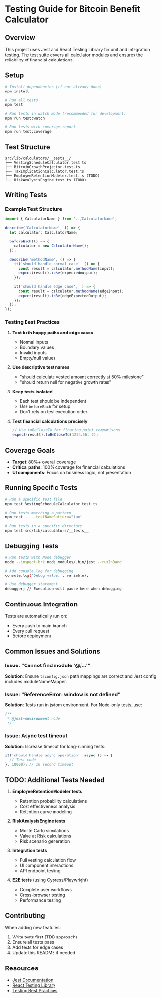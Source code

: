 # Testing Guide for Bitcoin Benefit Calculator

## Overview

This project uses Jest and React Testing Library for unit and integration testing. The test suite covers all calculator modules and ensures the reliability of financial calculations.

## Setup

```bash
# Install dependencies (if not already done)
npm install

# Run all tests
npm test

# Run tests in watch mode (recommended for development)
npm run test:watch

# Run tests with coverage report
npm run test:coverage
```

## Test Structure

```
src/lib/calculators/__tests__/
├── VestingScheduleCalculator.test.ts
├── BitcoinGrowthProjector.test.ts
├── TaxImplicationCalculator.test.ts
├── EmployeeRetentionModeler.test.ts (TODO)
└── RiskAnalysisEngine.test.ts (TODO)
```

## Writing Tests

### Example Test Structure

```typescript
import { CalculatorName } from '../CalculatorName';

describe('CalculatorName', () => {
  let calculator: CalculatorName;

  beforeEach(() => {
    calculator = new CalculatorName();
  });

  describe('methodName', () => {
    it('should handle normal case', () => {
      const result = calculator.methodName(input);
      expect(result).toBe(expectedOutput);
    });

    it('should handle edge case', () => {
      const result = calculator.methodName(edgeInput);
      expect(result).toBe(edgeExpectedOutput);
    });
  });
});
```

### Testing Best Practices

1. **Test both happy paths and edge cases**
   - Normal inputs
   - Boundary values
   - Invalid inputs
   - Empty/null values

2. **Use descriptive test names**
   - "should calculate vested amount correctly at 50% milestone"
   - "should return null for negative growth rates"

3. **Keep tests isolated**
   - Each test should be independent
   - Use `beforeEach` for setup
   - Don't rely on test execution order

4. **Test financial calculations precisely**
   ```typescript
   // Use toBeCloseTo for floating point comparisons
   expect(result).toBeCloseTo(1234.56, 2);
   ```

## Coverage Goals

- **Target**: 80%+ overall coverage
- **Critical paths**: 100% coverage for financial calculations
- **UI components**: Focus on business logic, not presentation

## Running Specific Tests

```bash
# Run a specific test file
npm test VestingScheduleCalculator.test.ts

# Run tests matching a pattern
npm test -- --testNamePattern="tax"

# Run tests in a specific directory
npm test src/lib/calculators/__tests__
```

## Debugging Tests

```bash
# Run tests with Node debugger
node --inspect-brk node_modules/.bin/jest --runInBand

# Add console.log for debugging
console.log('Debug value:', variable);

# Use debugger statement
debugger; // Execution will pause here when debugging
```

## Continuous Integration

Tests are automatically run on:
- Every push to main branch
- Every pull request
- Before deployment

## Common Issues and Solutions

### Issue: "Cannot find module '@/...'"
**Solution**: Ensure `tsconfig.json` path mappings are correct and Jest config includes moduleNameMapper.

### Issue: "ReferenceError: window is not defined"
**Solution**: Tests run in jsdom environment. For Node-only tests, use:
```typescript
/**
 * @jest-environment node
 */
```

### Issue: Async test timeout
**Solution**: Increase timeout for long-running tests:
```typescript
it('should handle async operation', async () => {
  // Test code
}, 10000); // 10 second timeout
```

## TODO: Additional Tests Needed

1. **EmployeeRetentionModeler tests**
   - Retention probability calculations
   - Cost effectiveness analysis
   - Retention curve modeling

2. **RiskAnalysisEngine tests**
   - Monte Carlo simulations
   - Value at Risk calculations
   - Risk scenario generation

3. **Integration tests**
   - Full vesting calculation flow
   - UI component interactions
   - API endpoint testing

4. **E2E tests** (using Cypress/Playwright)
   - Complete user workflows
   - Cross-browser testing
   - Performance testing

## Contributing

When adding new features:
1. Write tests first (TDD approach)
2. Ensure all tests pass
3. Add tests for edge cases
4. Update this README if needed

## Resources

- [Jest Documentation](https://jestjs.io/docs/getting-started)
- [React Testing Library](https://testing-library.com/docs/react-testing-library/intro/)
- [Testing Best Practices](https://github.com/goldbergyoni/javascript-testing-best-practices)
